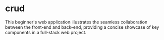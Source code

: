 # crud
This beginner's web application illustrates the seamless collaboration between the front-end and back-end, providing a concise showcase of key components in a full-stack web project.
